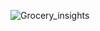 ![Grocery_insights](https://github.com/user-attachments/assets/8b4c0379-fef7-464e-9ae3-7d5c685ed574)
